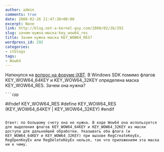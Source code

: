 ```yaml
---
author: admin
comments: true
date: 2008-02-26 21:47:38+00:00
excerpt: None
link: http://blog.not-a-kernel-guy.com/2008/02/26/292
slug: зачем-нужна-маска-key_wow64_res
title: Зачем нужна маска KEY_WOW64_RES?
wordpress_id: 292
categories:
- itblogs
tags:
- Wow64
---
```


Наткнулся на [вопрос на форуме iXBT](http://forum.ixbt.com/topic.cgi?id=26:37920:21#19). В Windows SDK помимо флагов KEY_WOW64_64KEY и KEY_WOW64_32KEY определена маска KEY_WOW64_RES. Зачем она нужна? 

    ```cpp
#ifndef KEY_WOW64_RES
    #define KEY_WOW64_RES (KEY_WOW64_64KEY | KEY_WOW64_32KEY)
    #endif
```

Ответ: по большому счету она не нужна. В коде Wow64 она используется для выделения флагов KEY_WOW64_64KEY и KEY_WOW64_32KEY из маски доступа для дальнейшей обработки. Указывать оба флага (и KEY_WOW64_64KEY и KEY_WOW64_32KEY) при вызове RegCreateKeyEx, RegOpenKeyEx или RegDeleteKeyEx нельзя, так что приложениям эта маска ни к чему.
